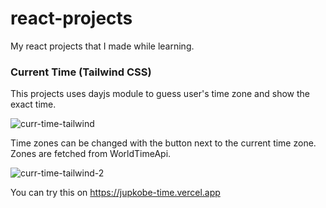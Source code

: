 # react-projects
My react projects that I made while learning.

### Current Time (Tailwind CSS)

This projects uses dayjs module to guess user's time zone and show the exact time.

![curr-time-tailwind](https://github.com/Jupkobe/web-projects/assets/84783072/3436a4fe-5be4-4b74-832c-f75cea62f541)


Time zones can be changed with the button next to the current time zone. Zones are fetched from WorldTimeApi.

![curr-time-tailwind-2](https://github.com/Jupkobe/web-projects/assets/84783072/d4a07fa3-a4c7-4302-938b-912eefa795c2)


You can try this on https://jupkobe-time.vercel.app